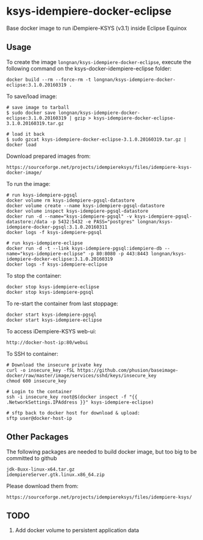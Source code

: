 ksys-idempiere-docker-eclipse
=======================

Base docker image to run iDempiere-KSYS (v3.1) inside Eclipse Equinox

Usage
-----

To create the image `longnan/ksys-idempiere-docker-eclipse`, execute the following command on the ksys-docker-idempiere-eclipse folder:

	docker build --rm --force-rm -t longnan/ksys-idempiere-docker-eclipse:3.1.0.20160319 .


To save/load image:

	# save image to tarball
	$ sudo docker save longnan/ksys-idempiere-docker-eclipse:3.1.0.20160319 | gzip > ksys-idempiere-docker-eclipse-3.1.0.20160319.tar.gz

	# load it back
	$ sudo gzcat ksys-idempiere-docker-eclipse-3.1.0.20160319.tar.gz | docker load
	
Download prepared images from:

	https://sourceforge.net/projects/idempiereksys/files/idempiere-ksys-docker-image/


To run the image:

	# run ksys-idempiere-pgsql
	docker volume rm ksys-idempiere-pgsql-datastore
	docker volume create --name ksys-idempiere-pgsql-datastore
	docker volume inspect ksys-idempiere-pgsql-datastore
	docker run -d --name="ksys-idempiere-pgsql" -v ksys-idempiere-pgsql-datastore:/data -p 5432:5432 -e PASS="postgres" longnan/ksys-idempiere-docker-pgsql:3.1.0.20160311
	docker logs -f ksys-idempiere-pgsql
	
	# run ksys-idempiere-eclipse
	docker run -d -t --link ksys-idempiere-pgsql:idempiere-db --name="ksys-idempiere-eclipse" -p 80:8080 -p 443:8443 longnan/ksys-idempiere-docker-eclipse:3.1.0.20160319
	docker logs -f ksys-idempiere-eclipse

To stop the container:

	docker stop ksys-idempiere-eclipse
	docker stop ksys-idempiere-pgsql

To re-start the container from last stoppage:	

	docker start ksys-idempiere-pgsql
	docker start ksys-idempiere-eclipse

To access iDempiere-KSYS web-ui:

	http://docker-host-ip:80/webui

To SSH to container:

	# Download the insecure private key
	curl -o insecure_key -fSL https://github.com/phusion/baseimage-docker/raw/master/image/services/sshd/keys/insecure_key
	chmod 600 insecure_key

	# Login to the container
	ssh -i insecure_key root@$(docker inspect -f "{{ .NetworkSettings.IPAddress }}" ksys-idempiere-eclipse)

	# sftp back to docker host for download & upload:
	sftp user@docker-host-ip

Other Packages
----
The following packages are needed to build docker image, but too big to be committed to github
	
	jdk-8uxx-linux-x64.tar.gz
	idempiereServer.gtk.linux.x86_64.zip

Please download them from:

	https://sourceforge.net/projects/idempiereksys/files/idempiere-ksys/

TODO
----
1. Add docker volume to persistent application data